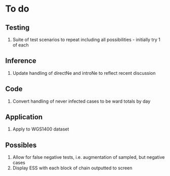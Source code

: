 To do
=====

Testing
-------

1. Suite of test scenarios to repeat including all possibilities - initially try 1 of each


Inference
---------

1. Update handling of directNe and introNe to reflect recent discussion


Code
----
1. Convert handling of never infected cases to be ward totals by day


Application
-----------
1. Apply to WGS1400 dataset


Possibles
---------
1. Allow for false negative tests, i.e. augmentation of sampled, but negative cases
2. Display ESS with each block of chain outputted to screen
